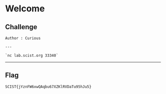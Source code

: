 # Welcome

## Challenge
```
Author : Curious

---

`nc lab.scist.org 33340`
```

---
## Flag
```
SCIST{jYznFW6xwQAqbu67XZKlRVDaTu95hJu5}
```